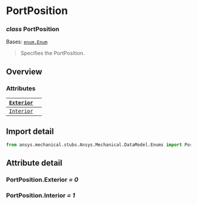 <a id="portposition"></a>

# PortPosition

<a id="PortPosition"></a>

### *class* PortPosition

Bases: [`enum.Enum`](https://docs.python.org/3/library/enum.html#enum.Enum)

> Specifies the PortPosition.

> <!-- !! processed by numpydoc !! -->

<a id="overview"></a>

## Overview

### Attributes

| [`Exterior`](#PortPosition.Exterior)   |    |
|----------------------------------------|----|
| [`Interior`](#PortPosition.Interior)   |    |

<a id="import-detail"></a>

## Import detail

```python
from ansys.mechanical.stubs.Ansys.Mechanical.DataModel.Enums import PortPosition
```

<a id="attribute-detail"></a>

## Attribute detail

<a id="PortPosition.Exterior"></a>

### PortPosition.Exterior *= 0*

<a id="PortPosition.Interior"></a>

### PortPosition.Interior *= 1*
